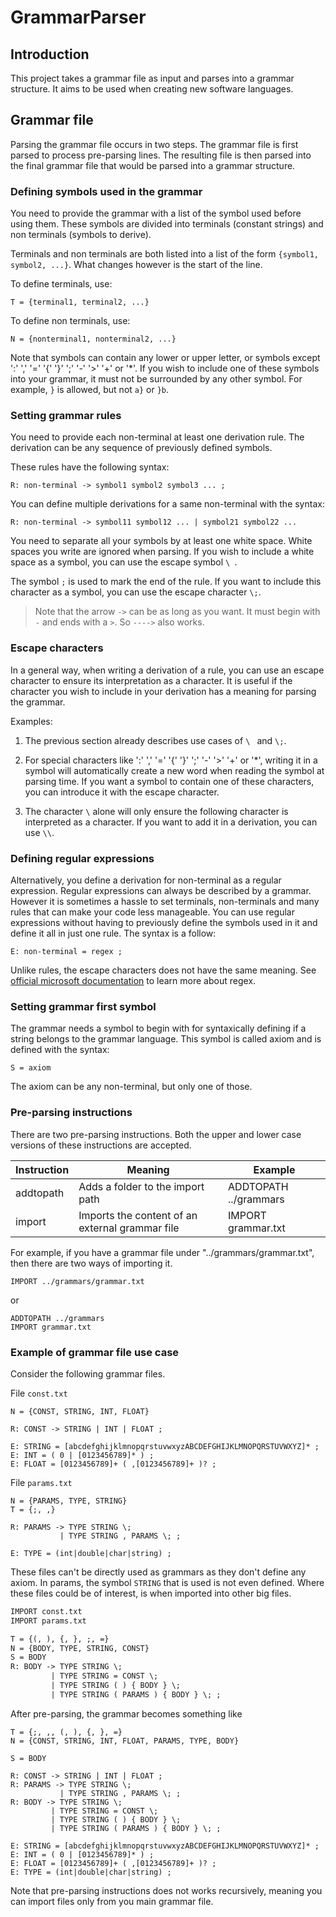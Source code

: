 # GrammarParser

## Introduction
This project takes a grammar file as input and parses into a grammar structure.
It aims to be used when creating new software languages.

## Grammar file
Parsing the grammar file occurs in two steps. The grammar file is first parsed to process pre-parsing lines.
The resulting file is then parsed into the final grammar file that would be parsed into a grammar structure.

### Defining symbols used in the grammar
You need to provide the grammar with a list of the symbol used before using them.
These symbols are divided into terminals (constant strings) and non terminals (symbols to derive).

Terminals and non terminals are both listed into a list of the form `{symbol1, symbol2, ...}`. What changes however is the start of the line.

To define terminals, use:
```
T = {terminal1, terminal2, ...}
```
To define non terminals, use:
```
N = {nonterminal1, nonterminal2, ...}
```

Note that symbols can contain any lower or upper letter, or symbols except ':' ',' '=' '{' '}' ';' '-' '>' '+' or '*'.
If you wish to include one of these symbols into your grammar, it must not be surrounded by any other symbol. For example, `}` is allowed, but not `a}` or `}b`.

### Setting grammar rules
You need to provide each non-terminal at least one derivation rule. The derivation can be any sequence of previously defined symbols.

These rules have the following syntax:
```
R: non-terminal -> symbol1 symbol2 symbol3 ... ;
```

You can define multiple derivations for a same non-terminal with the syntax:
```
R: non-terminal -> symbol11 symbol12 ... | symbol21 symbol22 ...
```

You need to separate all your symbols by at least one white space. White spaces you write are ignored when parsing. 
If you wish to include a white space as a symbol, you can use the escape symbol `\ `.

The symbol `;` is used to mark the end of the rule. If you want to include this character as a symbol, you can use the escape character `\;`.

> Note that the arrow `->` can be as long as you want. It must begin with `-` and ends with a `>`. So `---->` also works.

### Escape characters
In a general way, when writing a derivation of a rule, you can use an escape character to ensure its interpretation as a character.
It is useful if the character you wish to include in your derivation has a meaning for parsing the grammar.

Examples:

1. The previous section already describes use cases of `\ ` and `\;`.

2. For special characters like ':' ',' '=' '{' '}' ';' '-' '>' '+' or '*', writing it in a symbol will automatically create a new word when reading the symbol at parsing time.
If you want a symbol to contain one of these characters, you can introduce it with the escape character.

3. The character `\` alone will only ensure the following character is interpreted as a character. If you want to add it in a derivation, you can use `\\`.

### Defining regular expressions
Alternatively, you define a derivation for non-terminal as a regular expression.
Regular expressions can always be described by a grammar. However it is sometimes a hassle to set terminals, non-terminals and many rules that can make your code less manageable.
You can use regular expressions without having to previously define the symbols used in it and define it all in just one rule. The syntax is a follow:

```
E: non-terminal = regex ;
```

Unlike rules, the escape characters does not have the same meaning. See [official microsoft documentation](https://learn.microsoft.com/en-us/dotnet/standard/base-types/regular-expression-language-quick-reference) to learn more about regex.

### Setting grammar first symbol
The grammar needs a symbol to begin with for syntaxically defining if a string belongs to the grammar language. This symbol is called axiom and is defined with the syntax:
```
S = axiom
```
The axiom can be any non-terminal, but only one of those.

### Pre-parsing instructions
There are two pre-parsing instructions. Both the upper and lower case versions of these instructions are accepted.

| Instruction | Meaning | Example |
| --- | --- | --- |
|addtopath|Adds a folder to the import path|ADDTOPATH ../grammars|
|import|Imports the content of an external grammar file|IMPORT grammar.txt|

For example, if you have a grammar file under "../grammars/grammar.txt", then there are two ways of importing it.
```
IMPORT ../grammars/grammar.txt
```
or
```
ADDTOPATH ../grammars
IMPORT grammar.txt
```

### Example of grammar file use case
Consider the following grammar files.

File `const.txt`
```
N = {CONST, STRING, INT, FLOAT}

R: CONST -> STRING | INT | FLOAT ;

E: STRING = [abcdefghijklmnopqrstuvwxyzABCDEFGHIJKLMNOPQRSTUVWXYZ]* ;
E: INT = ( 0 | [0123456789]* ) ;
E: FLOAT = [0123456789]+ ( ,[0123456789]+ )? ;
```

File `params.txt`
```
N = {PARAMS, TYPE, STRING}
T = {;, ,}

R: PARAMS -> TYPE STRING \;
		   | TYPE STRING , PARAMS \; ;

E: TYPE = (int|double|char|string) ;
```

These files can't be directly used as grammars as they don't define any axiom. In params, the symbol `STRING` that is used is not even defined.
Where these files could be of interest, is when imported into other big files.

```body.txt
IMPORT const.txt
IMPORT params.txt

T = {(, ), {, }, ;, =}
N = {BODY, TYPE, STRING, CONST}
S = BODY
R: BODY -> TYPE STRING \;
		 | TYPE STRING = CONST \;
		 | TYPE STRING ( ) { BODY } \;
		 | TYPE STRING ( PARAMS ) { BODY } \; ;
```

After pre-parsing, the grammar becomes something like
```
T = {;, ,, (, ), {, }, =}
N = {CONST, STRING, INT, FLOAT, PARAMS, TYPE, BODY}

S = BODY

R: CONST -> STRING | INT | FLOAT ;
R: PARAMS -> TYPE STRING \;
		   | TYPE STRING , PARAMS \; ;
R: BODY -> TYPE STRING \;
		 | TYPE STRING = CONST \;
		 | TYPE STRING ( ) { BODY } \;
		 | TYPE STRING ( PARAMS ) { BODY } \; ;

E: STRING = [abcdefghijklmnopqrstuvwxyzABCDEFGHIJKLMNOPQRSTUVWXYZ]* ;
E: INT = ( 0 | [0123456789]* ) ;
E: FLOAT = [0123456789]+ ( ,[0123456789]+ )? ;
E: TYPE = (int|double|char|string) ;
```

Note that pre-parsing instructions does not works recursively, meaning you can import files only from you main grammar file.



